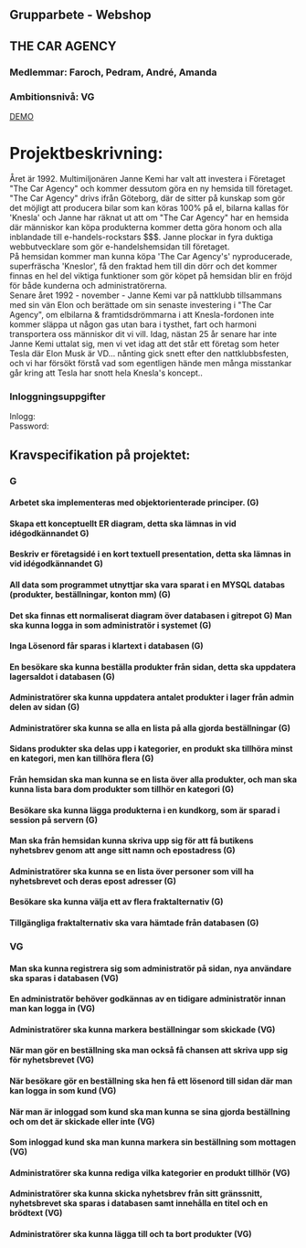 
## Grupparbete - Webshop
## THE CAR AGENCY
### Medlemmar: Faroch, Pedram, André, Amanda

### Ambitionsnivå: VG

<a href="http://amandaenglund.wieg17.se/thecaragency/">DEMO</a>


# Projektbeskrivning:
Året är 1992. Multimiljonären Janne Kemi har valt att investera i Företaget "The Car Agency" och kommer dessutom göra en ny hemsida till företaget. "The Car Agency" drivs ifrån Göteborg, där de sitter på kunskap som gör det möjligt att producera bilar som kan köras 100% på el, bilarna kallas för 'Knesla' och Janne har räknat ut att om "The Car Agency" har en hemsida där människor kan köpa produkterna kommer detta göra honom och alla inblandade till e-handels-rockstars $$$. Janne plockar in fyra duktiga webbutvecklare som gör e-handelshemsidan till företaget. 
<br/>
På hemsidan kommer man kunna köpa 'The Car Agency's' nyproducerade, superfräscha 'Kneslor', få den fraktad hem till din dörr och det kommer finnas en hel del viktiga funktioner som gör köpet på hemsidan blir en fröjd för både kunderna och administratörerna. 
<br/>
Senare året 1992 - november - Janne Kemi var på nattklubb tillsammans med sin vän Elon och berättade om sin senaste investering i "The Car Agency", om elbilarna & framtidsdrömmarna i att Knesla-fordonen inte kommer släppa ut någon gas utan bara i tysthet, fart och harmoni transportera oss människor dit vi vill. Idag, nästan 25 år senare har inte Janne Kemi uttalat sig, men vi vet idag att det står ett företag som heter Tesla där Elon Musk är VD... nånting gick snett efter den nattklubbsfesten, och vi har försökt förstå vad som egentligen hände men många misstankar går kring att Tesla har snott hela Knesla's koncept.. 

### Inloggningsuppgifter
Inlogg:
<br/>
Password:



## Kravspecifikation på projektet:
### G
#### Arbetet ska implementeras med objektorienterade principer. (G)
#### Skapa ett konceptuellt ER diagram, detta ska lämnas in vid idégodkännandet G)
#### Beskriv er företagsidé i en kort textuell presentation, detta ska lämnas in vid idégodkännandet G)
#### All data som programmet utnyttjar ska vara sparat i en MYSQL databas (produkter, beställningar, konton mm) (G)
#### Det ska finnas ett normaliserat diagram över databasen i gitrepot G) Man ska kunna logga in som administratör i systemet (G)
#### Inga Lösenord får sparas i klartext i databasen (G)
#### En besökare ska kunna beställa produkter från sidan, detta ska uppdatera lagersaldot i databasen (G)
#### Administratörer ska kunna uppdatera antalet produkter i lager från admin delen av sidan (G)
#### Administratörer ska kunna se alla en lista på alla gjorda beställningar (G) 
#### Sidans produkter ska delas upp i kategorier, en produkt ska tillhöra minst en kategori, men kan tillhöra flera (G)
#### Från hemsidan ska man kunna se en lista över alla produkter, och man ska kunna lista bara dom produkter som tillhör en kategori (G)
#### Besökare ska kunna lägga produkterna i en kundkorg, som är sparad i session på servern (G)
#### Man ska från hemsidan kunna skriva upp sig för att få butikens nyhetsbrev genom att ange sitt namn och epostadress (G)
#### Administratörer ska kunna se en lista över personer som vill ha nyhetsbrevet och deras epost adresser (G)
#### Besökare ska kunna välja ett av flera fraktalternativ (G)
#### Tillgängliga fraktalternativ ska vara hämtade från databasen (G)


### VG
#### Man ska kunna registrera sig som administratör på sidan, nya användare ska sparas i databasen (VG)
#### En administratör behöver godkännas av en tidigare administratör innan man kan logga in (VG)
#### Administratörer ska kunna markera beställningar som skickade (VG)
#### När man gör en beställning ska man också få chansen att skriva upp sig för nyhetsbrevet (VG)
#### När besökare gör en beställning ska hen få ett lösenord till sidan där man kan logga in som kund (VG)
#### När man är inloggad som kund ska man kunna se sina gjorda beställning och om det är skickade eller inte (VG)
#### Som inloggad kund ska man kunna markera sin beställning som mottagen (VG)
#### Administratörer ska kunna rediga vilka kategorier en produkt tillhör (VG)
#### Administratörer ska kunna skicka nyhetsbrev från sitt gränssnitt, nyhetsbrevet ska sparas i databasen samt innehålla en titel och en brödtext (VG)
#### Administratörer ska kunna lägga till och ta bort produkter (VG)
